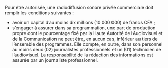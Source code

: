 Pour être autorisée, une radiodiffusion sonore privée commerciale doit remplir les conditions suivantes :
- avoir un capital d’au moins dix millions (10 000 000) de francs CFA ;
- s’engager à assurer dans sa programmation, une part de production propre dont le pourcentage fixé par la Haute Autorité de l’Audiovisuel et de la Communication ne peut être, en aucun cas, inférieur au tiers de l’ensemble des programmes.
Elle compte, en outre, dans son personnel au moins deux (02) journalistes professionnels et un (01) technicien de l’audiovisuel.
La responsabilité de la rédaction des informations est assurée par un journaliste professionnel.